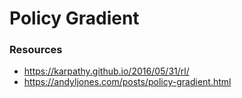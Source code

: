 # Policy Gradient

### Resources

- https://karpathy.github.io/2016/05/31/rl/
- https://andyljones.com/posts/policy-gradient.html